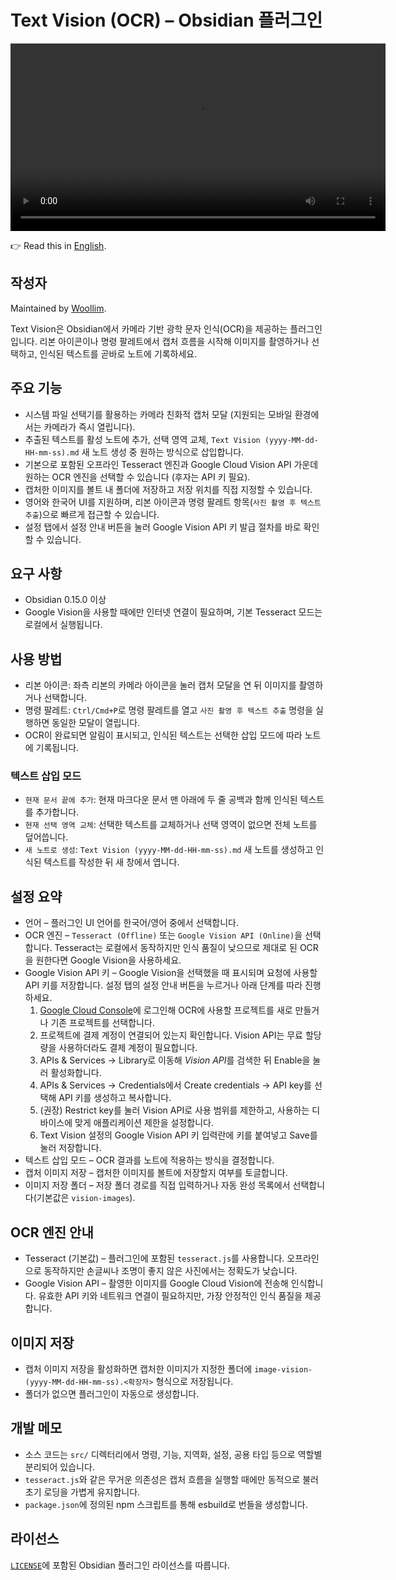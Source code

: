 # Text Vision (OCR) – Obsidian 플러그인

<video width="600" controls>
  <source src="assets/usage-video.mp4" type="video/mp4">
  Your browser does not support the video tag.
</video>

👉 Read this in [English](README.md).

## 작성자
Maintained by [Woollim](https://github.com/Woollim).

Text Vision은 Obsidian에서 카메라 기반 광학 문자 인식(OCR)을 제공하는 플러그인입니다. 리본 아이콘이나 명령 팔레트에서 캡처 흐름을 시작해 이미지를 촬영하거나 선택하고, 인식된 텍스트를 곧바로 노트에 기록하세요.

## 주요 기능
- 시스템 파일 선택기를 활용하는 카메라 친화적 캡처 모달 (지원되는 모바일 환경에서는 카메라가 즉시 열립니다).
- 추출된 텍스트를 활성 노트에 추가, 선택 영역 교체, `Text Vision (yyyy-MM-dd-HH-mm-ss).md` 새 노트 생성 중 원하는 방식으로 삽입합니다.
- 기본으로 포함된 오프라인 Tesseract 엔진과 Google Cloud Vision API 가운데 원하는 OCR 엔진을 선택할 수 있습니다 (후자는 API 키 필요).
- 캡처한 이미지를 볼트 내 폴더에 저장하고 저장 위치를 직접 지정할 수 있습니다.
- 영어와 한국어 UI를 지원하며, 리본 아이콘과 명령 팔레트 항목(`사진 촬영 후 텍스트 추출`)으로 빠르게 접근할 수 있습니다.
- 설정 탭에서 설정 안내 버튼을 눌러 Google Vision API 키 발급 절차를 바로 확인할 수 있습니다.

## 요구 사항
- Obsidian 0.15.0 이상
- Google Vision을 사용할 때에만 인터넷 연결이 필요하며, 기본 Tesseract 모드는 로컬에서 실행됩니다.

## 사용 방법
- 리본 아이콘: 좌측 리본의 카메라 아이콘을 눌러 캡처 모달을 연 뒤 이미지를 촬영하거나 선택합니다.
- 명령 팔레트: `Ctrl/Cmd+P`로 명령 팔레트를 열고 `사진 촬영 후 텍스트 추출` 명령을 실행하면 동일한 모달이 열립니다.
- OCR이 완료되면 알림이 표시되고, 인식된 텍스트는 선택한 삽입 모드에 따라 노트에 기록됩니다.

### 텍스트 삽입 모드
- `현재 문서 끝에 추가`: 현재 마크다운 문서 맨 아래에 두 줄 공백과 함께 인식된 텍스트를 추가합니다.
- `현재 선택 영역 교체`: 선택한 텍스트를 교체하거나 선택 영역이 없으면 전체 노트를 덮어씁니다.
- `새 노트로 생성`: `Text Vision (yyyy-MM-dd-HH-mm-ss).md` 새 노트를 생성하고 인식된 텍스트를 작성한 뒤 새 창에서 엽니다.

## 설정 요약
- 언어 – 플러그인 UI 언어를 한국어/영어 중에서 선택합니다.
- OCR 엔진 – `Tesseract (Offline)` 또는 `Google Vision API (Online)`을 선택합니다. Tesseract는 로컬에서 동작하지만 인식 품질이 낮으므로 제대로 된 OCR을 원한다면 Google Vision을 사용하세요.
- Google Vision API 키 – Google Vision을 선택했을 때 표시되며 요청에 사용할 API 키를 저장합니다. 설정 탭의 설정 안내 버튼을 누르거나 아래 단계를 따라 진행하세요.
  1. [Google Cloud Console](https://console.cloud.google.com/)에 로그인해 OCR에 사용할 프로젝트를 새로 만들거나 기존 프로젝트를 선택합니다.
  2. 프로젝트에 결제 계정이 연결되어 있는지 확인합니다. Vision API는 무료 할당량을 사용하더라도 결제 계정이 필요합니다.
  3. APIs & Services → Library로 이동해 *Vision API*를 검색한 뒤 Enable을 눌러 활성화합니다.
  4. APIs & Services → Credentials에서 Create credentials → API key를 선택해 API 키를 생성하고 복사합니다.
  5. (권장) Restrict key를 눌러 Vision API로 사용 범위를 제한하고, 사용하는 디바이스에 맞게 애플리케이션 제한을 설정합니다.
  6. Text Vision 설정의 Google Vision API 키 입력란에 키를 붙여넣고 Save를 눌러 저장합니다.
- 텍스트 삽입 모드 – OCR 결과를 노트에 적용하는 방식을 결정합니다.
- 캡처 이미지 저장 – 캡처한 이미지를 볼트에 저장할지 여부를 토글합니다.
- 이미지 저장 폴더 – 저장 폴더 경로를 직접 입력하거나 자동 완성 목록에서 선택합니다(기본값은 `vision-images`).

## OCR 엔진 안내
- Tesseract (기본값) – 플러그인에 포함된 `tesseract.js`를 사용합니다. 오프라인으로 동작하지만 손글씨나 조명이 좋지 않은 사진에서는 정확도가 낮습니다.
- Google Vision API – 촬영한 이미지를 Google Cloud Vision에 전송해 인식합니다. 유효한 API 키와 네트워크 연결이 필요하지만, 가장 안정적인 인식 품질을 제공합니다.

## 이미지 저장
- 캡처 이미지 저장을 활성화하면 캡처한 이미지가 지정한 폴더에 `image-vision-(yyyy-MM-dd-HH-mm-ss).<확장자>` 형식으로 저장됩니다.
- 폴더가 없으면 플러그인이 자동으로 생성합니다.

## 개발 메모
- 소스 코드는 `src/` 디렉터리에서 명령, 기능, 지역화, 설정, 공용 타입 등으로 역할별 분리되어 있습니다.
- `tesseract.js`와 같은 무거운 의존성은 캡처 흐름을 실행할 때에만 동적으로 불러 초기 로딩을 가볍게 유지합니다.
- `package.json`에 정의된 npm 스크립트를 통해 esbuild로 번들을 생성합니다.

## 라이선스
[`LICENSE`](LICENSE)에 포함된 Obsidian 플러그인 라이선스를 따릅니다.
